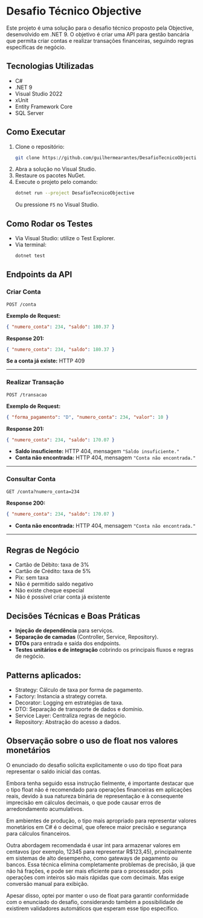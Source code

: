# Desafio Técnico Objective

Este projeto é uma solução para o desafio técnico proposto pela Objective, desenvolvido em .NET 9. O objetivo é criar uma API para gestão bancária que permita criar contas e realizar transações financeiras, seguindo regras específicas de negócio.

## Tecnologias Utilizadas

- C#
- .NET 9
- Visual Studio 2022 
- xUnit 
- Entity Framework Core
- SQL Server

## Como Executar

1. Clone o repositório:
   ```sh
   git clone https://github.com/guilhermearantes/DesafioTecnicoObjective.git
   ```
2. Abra a solução no Visual Studio.
3. Restaure os pacotes NuGet.
4. Execute o projeto pelo comando:
   ```sh
   dotnet run --project DesafioTecnicoObjective
   ```
   Ou pressione `F5` no Visual Studio.

## Como Rodar os Testes

- Via Visual Studio: utilize o Test Explorer.
- Via terminal:
   ```sh
   dotnet test
   ```

## Endpoints da API

### Criar Conta

`POST /conta`

**Exemplo de Request:**
```json
{ "numero_conta": 234, "saldo": 180.37 }
```
**Response 201:**
```json
{ "numero_conta": 234, "saldo": 180.37 }
```
**Se a conta já existe:** HTTP 409

---

### Realizar Transação

`POST /transacao`

**Exemplo de Request:**
```json
{ "forma_pagamento": "D", "numero_conta": 234, "valor": 10 }
```
**Response 201:**
```json
{ "numero_conta": 234, "saldo": 170.07 }
```
- **Saldo insuficiente:** HTTP 404, mensagem `"Saldo insuficiente."`
- **Conta não encontrada:** HTTP 404, mensagem `"Conta não encontrada."`

---

### Consultar Conta

`GET /conta?numero_conta=234`

**Response 200:**
```json
{ "numero_conta": 234, "saldo": 170.07 }
```
- **Conta não encontrada:** HTTP 404, mensagem `"Conta não encontrada."`

---

## Regras de Negócio

- Cartão de Débito: taxa de 3%
- Cartão de Crédito: taxa de 5%
- Pix: sem taxa
- Não é permitido saldo negativo
- Não existe cheque especial
- Não é possível criar conta já existente

## Decisões Técnicas e Boas Práticas

- **Injeção de dependência** para serviços.
- **Separação de camadas** (Controller, Service, Repository).
- **DTOs** para entrada e saída dos endpoints.
- **Testes unitários e de integração** cobrindo os principais fluxos e regras de negócio.

  
 ## Patterns aplicados:
 
- Strategy: Cálculo de taxa por forma de pagamento.
- Factory: Instancia a strategy correta.
- Decorator: Logging em estratégias de taxa.
- DTO: Separação de transporte de dados e domínio.
- Service Layer: Centraliza regras de negócio.
- Repository: Abstração do acesso a dados.


## Observação sobre o uso de float nos valores monetários 

O enunciado do desafio solicita explicitamente o uso do tipo float para representar o saldo inicial das contas.

Embora tenha seguido essa instrução fielmente, é importante destacar que o tipo float não é recomendado para operações financeiras em aplicações reais, 
devido à sua natureza binária de representação e à consequente imprecisão em cálculos decimais, o que pode causar erros de arredondamento acumulativos.

Em ambientes de produção, o tipo mais apropriado para representar valores monetários em C# é o decimal, que oferece maior precisão e segurança para cálculos financeiros.

Outra abordagem recomendada é usar int para armazenar valores em centavos (por exemplo, 12345 para representar R$123,45), principalmente em sistemas de alto desempenho, 
como gateways de pagamento ou bancos. Essa técnica elimina completamente problemas de precisão, já que não há frações, e pode ser mais eficiente para o processador, 
pois operações com inteiros são mais rápidas que com decimais. Mas exige conversão manual para exibição.

Apesar disso, optei por manter o uso de float para garantir conformidade com o enunciado do desafio, considerando também a possibilidade de existirem validadores automáticos que esperam esse tipo específico.
